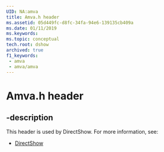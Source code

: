 ```yaml
---
UID: NA:amva
title: Amva.h header
ms.assetid: 05d449fc-d8fc-34fa-94e6-139135cb409a
ms.date: 01/11/2019
ms.keywords: 
ms.topic: conceptual
tech.root: dshow
archived: true
f1_keywords:
 - amva
 - amva/amva
---
```


# Amva.h header


## -description

This header is used by DirectShow. For more information, see:

- [DirectShow](../_dshow/index.md)

